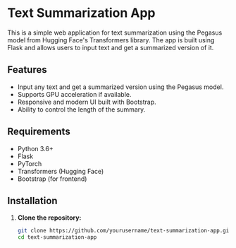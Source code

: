 # Text Summarization App

This is a simple web application for text summarization using the Pegasus model from Hugging Face's Transformers library. The app is built using Flask and allows users to input text and get a summarized version of it.

## Features

- Input any text and get a summarized version using the Pegasus model.
- Supports GPU acceleration if available.
- Responsive and modern UI built with Bootstrap.
- Ability to control the length of the summary.

## Requirements

- Python 3.6+
- Flask
- PyTorch
- Transformers (Hugging Face)
- Bootstrap (for frontend)

## Installation

1. **Clone the repository:**
   ```bash
   git clone https://github.com/yourusername/text-summarization-app.git
   cd text-summarization-app
